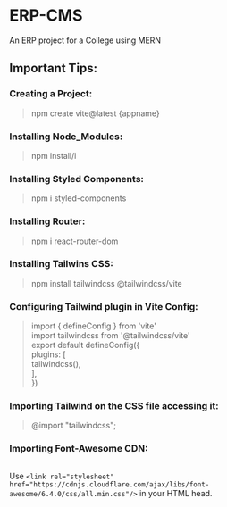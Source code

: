 # ERP-CMS
An ERP project for a College using MERN

## Important Tips:
### Creating a Project:
> npm create vite@latest {appname}
### Installing Node_Modules:
> npm install/i
### Installing Styled Components:
> npm i styled-components
### Installing Router:
> npm i react-router-dom
### Installing Tailwins CSS:
> npm install tailwindcss @tailwindcss/vite
### Configuring Tailwind plugin in Vite Config:
> import { defineConfig } from 'vite'<br>
import tailwindcss from '@tailwindcss/vite'<br>
export default defineConfig({<br>
  plugins: [<br>
    tailwindcss(),<br>
  ],<br>
})
### Importing Tailwind on the CSS file accessing it:
> @import "tailwindcss";
### Importing Font-Awesome CDN:
> ```markdown
Use `<link rel="stylesheet" href="https://cdnjs.cloudflare.com/ajax/libs/font-awesome/6.4.0/css/all.min.css"/>` in your HTML head.
